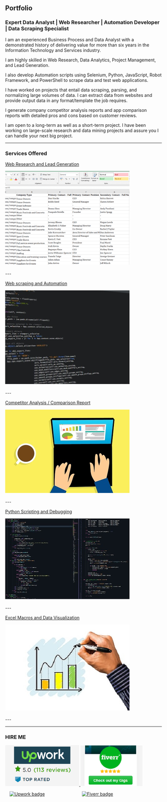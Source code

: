 ## Portfolio

### Expert Data Analyst | Web Researcher | Automation Developer | Data Scraping Specialist

I am an experienced Business Process and Data Analyst with a demonstrated history of delivering value for more than six years in the Information Technology and Services industry.

I am highly skilled in Web Research, Data Analytics, Project Management, and Lead Generation.

I also develop Automation scripts using Selenium, Python, JavaScript, Robot Framework, and PowerShell to scrape data and test web applications.

I have worked on projects that entail data scraping, parsing, and normalizing large volumes of data. I can extract data from websites and provide output data in any format/template the job requires.

I generate company competitor analysis reports and app comparison reports with detailed pros and cons based on customer reviews.

I am open to a long-term as well as a short-term project. I have been working on large-scale research and data mining projects and assure you I can handle your next big project.

---

### Services Offered 

[Web Research and Lead Generation](/leadgen)

<div class="hover1">
<a href="/leadgen">
<img src="images/thumbnail1.jpg?raw=true" alt="Web Research and Lead Generation Freelance work"/>
</a>
</div>
<br/>
---

[Web scraping and Automation](/scraping)

<div class="hover1">
<a href="/scraping">
<img src="images/thumbnail2.jpg?raw=true" alt="Web scraping and Automation Freelance work"/>
</a>
</div>
<br/>
---

[Competitor Analysis / Comparison Report ](/analysis)

<div class="hover1">
<a href="/analysis">
<img src="images/thumbnail5.jpg?raw=true" alt="Competitor Analysis and Comparison Report Freelance work"/>
</a>
</div>
<br/>
---

[Python Scripting and Debugging](/python)

<div class="hover1">
<a href="/python">
<img src="images/thumbnail3.jpg?raw=true" alt="Python Scripting and Debugging Freelance work"/>
</a>
</div>
<br/>
---

[Excel Macros and Data Visualization](/excel)

<div class="hover1">
<a href="/excel">
<img src="images/thumbnail4.jpg?raw=true" alt="Excel Macros and Data Visualization Freelance work"/>
</a>
</div>
<br/>
---

---

### HIRE ME

<p float="left">
  <a href="https://www.upwork.com/o/profiles/users/~01839791ddb1ede3fa/">
  <img src="images/UpworkJobs.png" alt="Kowshika Upwork Freelancer Profile" width="238" />
  </a>

  <a href="https://www.fiverr.com/kowshikanagaraj/">
  <img src="images/FiverrGigs.png" alt="Kowshika Fiverr Freelancer Gigs" width="200"/>
  </a>
</p>


&emsp;[![Upwork badge](https://img.shields.io/badge/HIRE_ME_ON-UPWORK-14a800.svg)](https://www.upwork.com/o/profiles/users/~01839791ddb1ede3fa/) &emsp;&emsp;&emsp;&emsp;&emsp;&emsp;&emsp;&emsp; [![Fiverr badge](https://img.shields.io/badge/HIRE_ME_ON-FIVERR-1dbf73.svg)](https://www.fiverr.com/kowshikanagaraj/) 
<br/>
